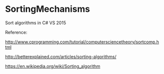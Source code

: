 # SortingMechanisms
Sort algorithms in C# VS 2015

Reference:

http://www.cprogramming.com/tutorial/computersciencetheory/sortcomp.html

http://betterexplained.com/articles/sorting-algorithms/

https://en.wikipedia.org/wiki/Sorting_algorithm
